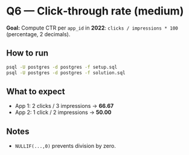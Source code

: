 # Q6 — Click‑through rate (medium)

**Goal:** Compute CTR per `app_id` in **2022**: `clicks / impressions * 100` (percentage, 2 decimals).

## How to run
```bash
psql -U postgres -d postgres -f setup.sql
psql -U postgres -d postgres -f solution.sql
```

## What to expect
- App 1: 2 clicks / 3 impressions → **66.67**
- App 2: 1 click / 2 impressions → **50.00**

## Notes
- `NULLIF(...,0)` prevents division by zero.
